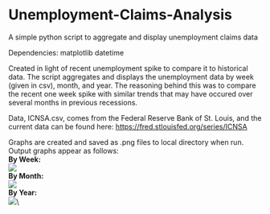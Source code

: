 
# Unemployment-Claims-Analysis
A simple python script to aggregate and display unemployment claims data

Dependencies:
  matplotlib
  datetime
  
Created in light of recent unemployment spike to compare it to historical data.
The script aggregates and displays the unemployment data by week (given in csv), month, and year. The reasoning behind this was to compare the recent one week spike with similar trends that may have occured over several months in previous recessions.

Data, ICNSA.csv, comes from the Federal Reserve Bank of St. Louis, and the current data can be found here: https://fred.stlouisfed.org/series/ICNSA

Graphs are created and saved as .png files to local directory when run.
Output graphs appear as follows:\
**By Week:**\
![](https://i.imgur.com/5g2Ntmp.png)\
**By Month:**\
![](https://i.imgur.com/F5HEQaP.png)\
**By Year:**\
![](https://i.imgur.com/oECfoDm.png)\
